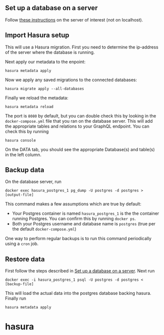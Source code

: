 ## Set up a database on a server
Follow [these
instructions](https://hasura.io/docs/latest/graphql/core/getting-started/docker-simple.html)
on the server of interest (not on localhost).

 ## Import Hasura setup
This will use a Hasura migration. First
you need to determine the ip-address of the server where the database is running.

Next apply our metadata to the enpoint:
```
hasura metadata apply
```
Now we apply any saved migrations to the connected databases:
```
hasura migrate apply --all-databases
```
Finally we reload the metadata:
```
hasura metadata reload
```
The port is `8080` by default, but you can double check this by looking in the
`docker-compose.yml` file that you ran on the database server. This will add the appropriate tables and relations to your GraphQL endpoint. You can check this by running
```
hasura console
```
On the DATA tab, you should see the appropriate Database(s) and table(s) in the
left column. 

## Backup data
On the database server, run
```
docker exec hasura_postgres_1 pg_dump -U postgres -d postgres > [output-file]
```
This command makes a few assumptions which are true by default:

 - Your Postgres container is named `hasura_postgres_1` is the the container
   running Postgres. You can confirm this by running `docker ps`.
 - Both your Postgres username and database name is `postgres` (true per the
   default `docker-compose.yml`)

One way to perform regular backups is to run this command periodically using a `cron` job.

## Restore data
First follow the steps described in 
[Set up a database on a server](#set-up-a-database-on-a-server).
Next run
```
docker exec -i hasura_postgres_1 psql -U postgres -d postgres < [backup-file]
```
This will load the actual data into the postgres database backing hasura.
Finally run
```
hasura metadata apply
```
# hasura
